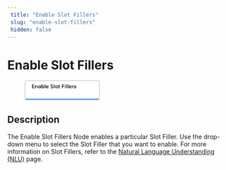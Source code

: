 ```yaml
---
 title: "Enable Slot Fillers" 
 slug: "enable-slot-fillers" 
 hidden: false 
---
```


# Enable Slot Fillers

<figure>
  <img class="image-center" src="../../../../../static/img/_assets/ai/resource/node-reference/ai/enable-slot-fillers.png" width="40%" />
</figure>

## Description

The Enable Slot Fillers Node enables a particular Slot Filler. Use the drop-down menu to select the Slot Filler that you want to enable. For more information on Slot Fillers, refer to the [Natural Language Understanding (NLU)](../../../empower/nlu/overview.md) page.